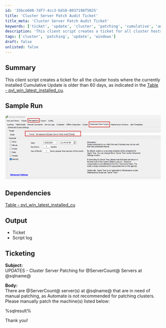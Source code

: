 ```yaml
---
id: '35bce608-7df7-4cc3-bd10-8037198f5025'
title: 'Cluster Server Patch Audit Ticket'
title_meta: 'Cluster Server Patch Audit Ticket'
keywords: ['ticket', 'update', 'cluster', 'patching', 'cumulative', 'automation']
description: 'This client script creates a ticket for all cluster hosts with a Cumulative Update older than 60 days, facilitating manual patching for servers where Automate is not recommended for patching clusters.'
tags: ['cluster', 'patching', 'update', 'windows']
draft: false
unlisted: false
---
```


## Summary

This client script creates a ticket for all the cluster hosts where the currently installed Cumulative Update is older than 60 days, as indicated in the [Table - pvl_win_latest_installed_cu](<../tables/pvl_win_latest_installed_cu.md>).

## Sample Run

![Sample Run](../../../static/img/Cluster-Server-Patch-Audit-Ticket/image_1.png)

## Dependencies

[Table - pvl_win_latest_installed_cu](<../tables/pvl_win_latest_installed_cu.md>)

## Output

- Ticket
- Script log

## Ticketing

**Subject:**  
UPDATES - Cluster Server Patching for @ServerCount@ Servers at @sqlname@

**Body:**  
There are @ServerCount@ server(s) at @sqlname@ that are in need of manual patching, as Automate is not recommended for patching clusters. Please manually patch the machine(s) listed below:

%sqlresult%

Thank you!



